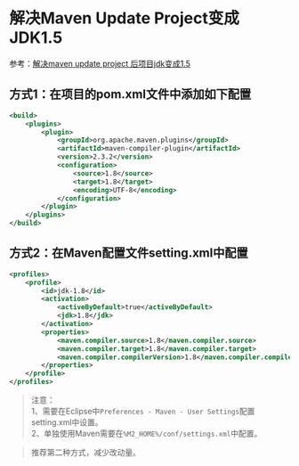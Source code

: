 # 解决Maven Update Project变成JDK1.5

参考：[解决maven update project 后项目jdk变成1.5](https://blog.csdn.net/Jay_1989/article/details/52687934)


## 方式1：在项目的pom.xml文件中添加如下配置
``` xml
<build>
    <plugins>
        <plugin>
            <groupId>org.apache.maven.plugins</groupId>
            <artifactId>maven-compiler-plugin</artifactId>
            <version>2.3.2</version>
            <configuration>
                <source>1.8</source>
                <target>1.8</target>
                <encoding>UTF-8</encoding>
            </configuration>
        </plugin>
    </plugins>
</build>
```

## 方式2：在Maven配置文件setting.xml中配置
``` xml
<profiles>
    <profile>
        <id>jdk-1.8</id>
        <activation>
            <activeByDefault>true</activeByDefault>
            <jdk>1.8</jdk>
        </activation>
        <properties>
            <maven.compiler.source>1.8</maven.compiler.source>
            <maven.compiler.target>1.8</maven.compiler.target>
            <maven.compiler.compilerVersion>1.8</maven.compiler.compilerVersion>
        </properties>
    </profile>
</profiles>
```
> 注意：<br>
> 1、需要在Eclipse中`Preferences - Maven - User Settings`配置setting.xml中设置。<br>
> 2、单独使用Maven需要在`%M2_HOME%/conf/settings.xml`中配置。


> 推荐第二种方式，减少改动量。